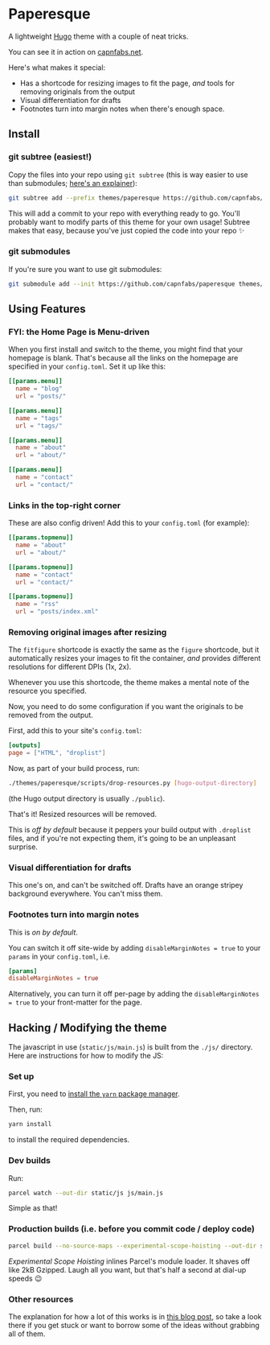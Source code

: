 # Paperesque

A lightweight [Hugo](https://gohugo.io) theme with a couple of neat tricks.

You can see it in action on [capnfabs.net](https://capnfabs.net).

Here's what makes it special:

- Has a shortcode for resizing images to fit the page, _and_ tools for removing originals from the output
- Visual differentiation for drafts
- Footnotes turn into margin notes when there's enough space.

## Install


### git subtree (easiest!)

Copy the files into your repo using `git subtree` (this is way easier to use than submodules; [here's an explainer](https://www.atlassian.com/git/tutorials/git-subtree)):

```sh
git subtree add --prefix themes/paperesque https://github.com/capnfabs/paperesque master --squash
```

This will add a commit to your repo with everything ready to go. You'll probably want to modify parts of this theme for your own usage! Subtree makes that easy, because you've just copied the code into your repo ✨

### git submodules

If you're sure you want to use git submodules:

```sh
git submodule add --init https://github.com/capnfabs/paperesque themes/paperesque
```

## Using Features

### FYI: the Home Page is Menu-driven

When you first install and switch to the theme, you might find that your homepage is blank. That's because all the links on the homepage are specified in your `config.toml`. Set it up like this:

```toml
[[params.menu]]
  name = "blog"
  url = "posts/"

[[params.menu]]
  name = "tags"
  url = "tags/"

[[params.menu]]
  name = "about"
  url = "about/"

[[params.menu]]
  name = "contact"
  url = "contact/"
```

### Links in the top-right corner

These are also config driven! Add this to your `config.toml` (for example):

```toml
[[params.topmenu]]
  name = "about"
  url = "about/"

[[params.topmenu]]
  name = "contact"
  url = "contact/"

[[params.topmenu]]
  name = "rss"
  url = "posts/index.xml"
```

### Removing original images after resizing

The `fitfigure` shortcode is exactly the same as the `figure` shortcode, but it automatically resizes your images to fit the container, _and_ provides different resolutions for different DPIs (1x, 2x).

Whenever you use this shortcode, the theme makes a mental note of the resource you specified.

Now, you need to do some configuration if you want the originals to be removed from the output.

First, add this to your site's `config.toml`:

```toml
[outputs]
page = ["HTML", "droplist"]
```

Now, as part of your build process, run:

```sh
./themes/paperesque/scripts/drop-resources.py [hugo-output-directory]
```

(the Hugo output directory is usually `./public`).

That's it! Resized resources will be removed.

This is _off by default_ because it peppers your build output with `.droplist` files, and if you're not expecting them, it's going to be an unpleasant surprise.

### Visual differentiation for drafts

This one's on, and can't be switched off. Drafts have an orange stripey background everywhere. You can't miss them.

### Footnotes turn into margin notes

This is _on by default_.

You can switch it off site-wide by adding `disableMarginNotes = true` to your `params` in your `config.toml`, i.e.

```toml
[params]
disableMarginNotes = true
```

Alternatively, you can turn it off per-page by adding the `disableMarginNotes = true` to your front-matter for the page.

## Hacking / Modifying the theme

The javascript in use (`static/js/main.js`) is built from the `./js/` directory. Here are instructions for how to modify the JS:

### Set up
First, you need to [install the `yarn` package manager](https://yarnpkg.com/getting-started/install).

Then, run:

```sh
yarn install
```

to install the required dependencies.

### Dev builds

Run:

```sh
parcel watch --out-dir static/js js/main.js
```

Simple as that!

### Production builds (i.e. before you commit code / deploy code)

```sh
parcel build --no-source-maps --experimental-scope-hoisting --out-dir static/js js/main.js
```

_Experimental Scope Hoisting_ inlines Parcel's module loader. It shaves off like 2kB Gzipped. Laugh all you want, but that's half a second at dial-up speeds 😉

### Other resources
The explanation for how a lot of this works is in [this blog post](https://capnfabs.net/posts/hugo-theme-exclude-processed-images/), so take a look there if you get stuck or want to borrow some of the ideas without grabbing all of them.
